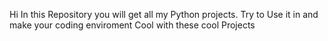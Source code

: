 Hi In this Repository you will get all my Python projects.
Try to Use it in and make your coding enviroment Cool with these cool Projects
